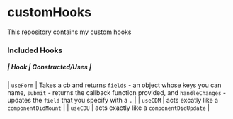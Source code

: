 # customHooks
This repository contains my custom hooks

### Included Hooks

##### | Hook | Constructed/Uses |
| `useForm` | Takes a cb and returns `fields` - an object whose keys you can name, `submit` - returns the callback function provided, and `handleChanges` - updates the `field` that you specify with a `.` |
| `useCDM` | acts excatly like a `componentDidMount` |
| `useCDU` | acts exactly like a `componentDidUpdate` |
